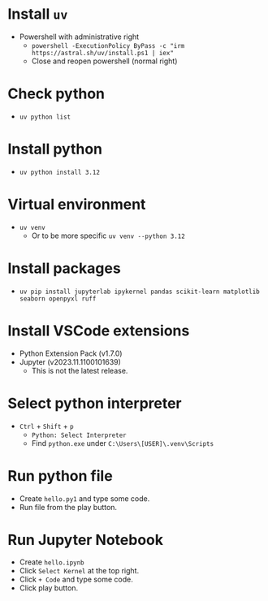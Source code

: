 # Install `uv`

- Powershell with administrative right
  - `powershell -ExecutionPolicy ByPass -c "irm https://astral.sh/uv/install.ps1 | iex"`
  - Close and reopen powershell (normal right)

# Check python

- `uv python list`

# Install python

- `uv python install 3.12`

# Virtual environment

- `uv venv`
  - Or to be more specific `uv venv --python 3.12`

# Install packages

- `uv pip install jupyterlab ipykernel pandas scikit-learn matplotlib seaborn openpyxl ruff`

# Install VSCode extensions

- Python Extension Pack (v1.7.0)
- Jupyter (v2023.11.1100101639)
  - This is not the latest release.

# Select python interpreter

- `Ctrl` + `Shift` + `p`
  - `Python: Select Interpreter`
  - Find `python.exe` under `C:\Users\[USER]\.venv\Scripts`

# Run python file

- Create `hello.py1` and type some code.
- Run file from the play button.

# Run Jupyter Notebook

- Create `hello.ipynb`
- Click `Select Kernel` at the top right.
- Click `+ Code` and type some code.
- Click play button.
